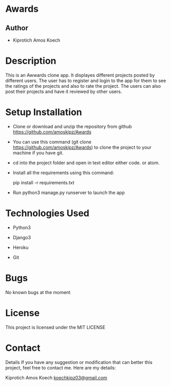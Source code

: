 # Awards
## Author
- Kiprotich Amos Koech
# Description
This is an Awwards clone app. It displayes different projects posted by different users. The user has to register and login to the app for them to see the ratings of the projects and also to rate the project. The users can also post their projects and have it reviewed by other users. 

# Setup Installation
- Clone or download and unzip the repository from github https://github.com/amoskipz/Awards

- You can use this command (git clone https://github.com/amoskipz/Awards) to clone the project to your machine if you have git.

- cd into the project folder and open in text editor either code. or atom.

- Install all the requirements using this command:

  pip install -r requirements.txt

- Run python3 manage.py runserver to launch the app

# Technologies Used
- Python3

- Django3

- Heroku

- Git

# Bugs
No known bugs at the moment

# License
 This project is licensed under the MIT LICENSE

# Contact 
Details If you have any suggestion or modification that can better this project, feel free to contact me. Here are my details:

Kiprotich Amos Koech  koechkipz03@gmail.com